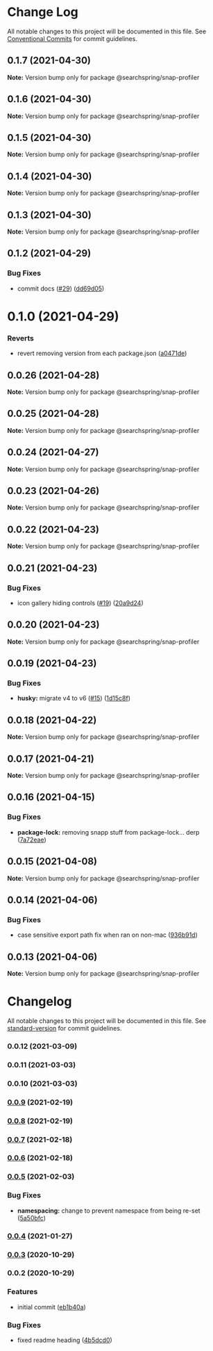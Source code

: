 # Change Log

All notable changes to this project will be documented in this file.
See [Conventional Commits](https://conventionalcommits.org) for commit guidelines.

## 0.1.7 (2021-04-30)

**Note:** Version bump only for package @searchspring/snap-profiler





## 0.1.6 (2021-04-30)

**Note:** Version bump only for package @searchspring/snap-profiler





## 0.1.5 (2021-04-30)

**Note:** Version bump only for package @searchspring/snap-profiler





## 0.1.4 (2021-04-30)

**Note:** Version bump only for package @searchspring/snap-profiler





## 0.1.3 (2021-04-30)

**Note:** Version bump only for package @searchspring/snap-profiler





## 0.1.2 (2021-04-29)


### Bug Fixes

* commit docs ([#29](https://github.com/searchspring/snap/issues/29)) ([dd69d05](https://github.com/searchspring/snap/commit/dd69d0548465672eb58ab720884ce2d8190a0677))





# 0.1.0 (2021-04-29)


### Reverts

* revert removing version from each package.json ([a0471de](https://github.com/searchspring/snap/commit/a0471dee9794c7044bd0231d645de3a831983a52))





## 0.0.26 (2021-04-28)

**Note:** Version bump only for package @searchspring/snap-profiler





## 0.0.25 (2021-04-28)

**Note:** Version bump only for package @searchspring/snap-profiler





## 0.0.24 (2021-04-27)

**Note:** Version bump only for package @searchspring/snap-profiler





## 0.0.23 (2021-04-26)

**Note:** Version bump only for package @searchspring/snap-profiler





## 0.0.22 (2021-04-23)

**Note:** Version bump only for package @searchspring/snap-profiler





## 0.0.21 (2021-04-23)


### Bug Fixes

* icon gallery hiding controls ([#19](https://github.com/searchspring/snap/issues/19)) ([20a9d24](https://github.com/searchspring/snap/commit/20a9d246408a404fcfe2ca7b27541a8215e60f79))





## 0.0.20 (2021-04-23)

**Note:** Version bump only for package @searchspring/snap-profiler





## 0.0.19 (2021-04-23)


### Bug Fixes

* **husky:** migrate v4 to v6 ([#15](https://github.com/searchspring/snap/issues/15)) ([1d15c8f](https://github.com/searchspring/snap/commit/1d15c8f24467bc91b28039db51c35c02199c0774))





## 0.0.18 (2021-04-22)

**Note:** Version bump only for package @searchspring/snap-profiler





## 0.0.17 (2021-04-21)

**Note:** Version bump only for package @searchspring/snap-profiler





## 0.0.16 (2021-04-15)


### Bug Fixes

* **package-lock:** removing snapp stuff from package-lock... derp ([7a72eae](https://github.com/searchspring/snap/commit/7a72eae82a59e366aec813a7d374508be2165559))





## 0.0.15 (2021-04-08)

**Note:** Version bump only for package @searchspring/snap-profiler





## 0.0.14 (2021-04-06)


### Bug Fixes

* case sensitive export path fix when ran on non-mac ([936b91d](https://github.com/searchspring/snap/commit/936b91d2e2c8f8ab872b98b0a52e1788bf52a3e0))





## 0.0.13 (2021-04-06)

**Note:** Version bump only for package @searchspring/snap-profiler





# Changelog

All notable changes to this project will be documented in this file. See [standard-version](https://github.com/conventional-changelog/standard-version) for commit guidelines.

### 0.0.12 (2021-03-09)

### 0.0.11 (2021-03-03)

### 0.0.10 (2021-03-03)

### [0.0.9](https://github.com/searchspring/snap-profiler/compare/v0.0.8...v0.0.9) (2021-02-19)

### [0.0.8](https://github.com/searchspring/snap-profiler/compare/v0.0.7...v0.0.8) (2021-02-19)

### [0.0.7](https://github.com/searchspring/snap-profiler/compare/v0.0.6...v0.0.7) (2021-02-18)

### [0.0.6](https://github.com/searchspring/snap-profiler/compare/v0.0.5...v0.0.6) (2021-02-18)

### [0.0.5](https://github.com/searchspring/snap-profiler/compare/v0.0.4...v0.0.5) (2021-02-03)


### Bug Fixes

* **namespacing:** change to prevent namespace from being re-set ([5a50bfc](https://github.com/searchspring/snap-profiler/commit/5a50bfcb2c8518a54cb072d45486efffe1c7840d))

### [0.0.4](https://github.com/searchspring/snap-profiler/compare/v0.0.3...v0.0.4) (2021-01-27)

### [0.0.3](https://github.com/searchspring/snap-profiler/compare/v0.0.2...v0.0.3) (2020-10-29)

### 0.0.2 (2020-10-29)


### Features

* initial commit ([eb1b40a](https://github.com/searchspring/snap-profiler/commit/eb1b40a5a218f740ba727b519cc4745f122ab93f))


### Bug Fixes

* fixed readme heading ([4b5dcd0](https://github.com/searchspring/snap-profiler/commit/4b5dcd043440f8e016706fad58ed87f363e8f47c))
